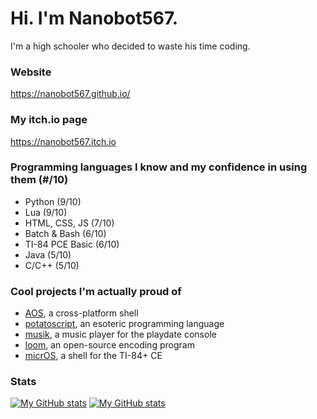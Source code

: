 # Hi. I'm Nanobot567.

I'm a high schooler who decided to waste his time coding.

### Website

https://nanobot567.github.io/

### My itch.io page

https://nanobot567.itch.io

### Programming languages I know and my confidence in using them (#/10)

* Python (9/10)
* Lua (9/10)
* HTML, CSS, JS (7/10)
* Batch & Bash (6/10)
* TI-84 PCE Basic (6/10)
* Java (5/10)
* C/C++ (5/10)

### Cool projects I'm actually proud of

* [AOS](https://github.com/AOS-GUI/AOS-GUI), a cross-platform shell
* [potatoscript](https://github.com/Nanobot567/potscr), an esoteric programming language
* [musik](https://github.com/Nanobot567/musik), a music player for the playdate console
* [loom](https://github.com/Nanobot567/loom), an open-source encoding program
* [micrOS](https://github.com/Nanobot567/micrOS), a shell for the TI-84+ CE

### Stats

[![My GitHub stats](https://github-readme-stats.vercel.app/api/top-langs/?username=Nanobot567&show_icons=true&title_color=ff0000&icon_color=ff0000&text_color=fff&bg_color=151515)](https://github.com/Nanobot567/github-readme-stats)
[![My GitHub stats](https://github-readme-stats.vercel.app/api?username=Nanobot567&show_icons=true&title_color=ff0000&icon_color=ff0000&text_color=fff&bg_color=151515)](https://github.com/Nanobot567/github-readme-stats)

<!--
**Nanobot567/Nanobot567** is a ✨ _special_ ✨ repository because its `README.md` (this file) appears on your GitHub profile.

Here are some ideas to get you started:

- 🔭 I’m currently working on ...
- 🌱 I’m currently learning ...
- 👯 I’m looking to collaborate on ...
- 🤔 I’m looking for help with ...
- 💬 Ask me about ...
- 📫 How to reach me: ...
- 😄 Pronouns: ...
- ⚡ Fun fact: ...
-->

